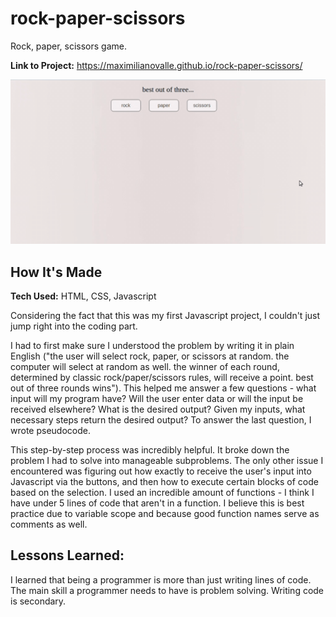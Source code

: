 # rock-paper-scissors
Rock, paper, scissors game.

**Link to Project:** https://maximilianovalle.github.io/rock-paper-scissors/

![](demo.gif)

## How It's Made

**Tech Used:** HTML, CSS, Javascript

Considering the fact that this was my first Javascript project, I couldn't just jump right into the coding part.

I had to first make sure I understood the problem by writing it in plain English ("the user will select rock, paper, or scissors at random. the computer will select at random as well. the winner of each round, determined by classic rock/paper/scissors rules, will receive a point. best out of three rounds wins"). This helped me answer a few questions - what input will my program have? Will the user enter data or will the input be received elsewhere? What is the desired output? Given my inputs, what necessary steps return the desired output? To answer the last question, I wrote pseudocode.

This step-by-step process was incredibly helpful. It broke down the problem I had to solve into manageable subproblems. The only other issue I encountered was figuring out how exactly to receive the user's input into Javascript via the buttons, and then how to execute certain blocks of code based on the selection. I used an incredible amount of functions - I think I have under 5 lines of code that aren't in a function. I believe this is best practice due to variable scope and because good function names serve as comments as well.

## Lessons Learned:

I learned that being a programmer is more than just writing lines of code. The main skill a programmer needs to have is problem solving. Writing code is secondary.